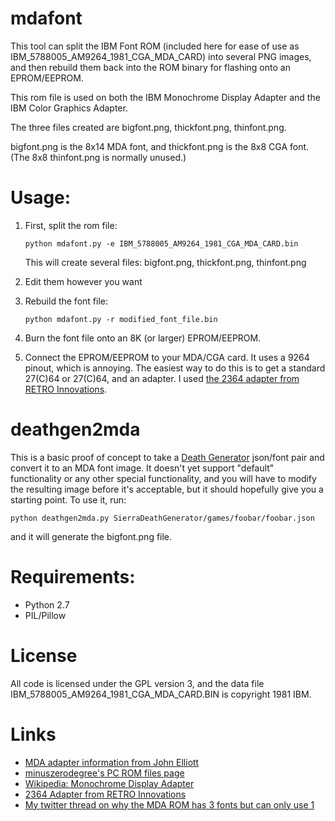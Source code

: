 # mdafont
 This tool can split the IBM Font ROM (included here for ease of use as IBM_5788005_AM9264_1981_CGA_MDA_CARD)
 into several PNG images, and then rebuild them back into the ROM binary for flashing onto an EPROM/EEPROM.

 This rom file is used on both the IBM Monochrome Display Adapter and the IBM Color Graphics Adapter.

 The three files created are bigfont.png, thickfont.png, thinfont.png.

 bigfont.png is the 8x14 MDA font, and thickfont.png is the 8x8 CGA font. (The 8x8 thinfont.png is normally unused.)

 
# Usage:

1. First, split the rom file:

       python mdafont.py -e IBM_5788005_AM9264_1981_CGA_MDA_CARD.bin

   This will create several files: bigfont.png, thickfont.png, thinfont.png 

2. Edit them however you want

3. Rebuild the font file:

       python mdafont.py -r modified_font_file.bin

4. Burn the font file onto an 8K (or larger) EPROM/EEPROM.

5. Connect the EPROM/EEPROM to your MDA/CGA card. It uses a 9264 pinout, which is annoying. The easiest way to do this is to get a standard 27(C)64 or 27(C)64, and an adapter. I used [the 2364 adapter from RETRO Innovations](http://store.go4retro.com/2364-adapter/).

# deathgen2mda

This is a basic proof of concept to take a [Death Generator](https://github.com/foone/SierraDeathGenerator) json/font pair and convert it to an MDA font image. It doesn't yet support "default" functionality or any other special functionality, and you will have to modify the resulting image before it's acceptable, but it should hopefully give you a starting point. To use it, run:

    python deathgen2mda.py SierraDeathGenerator/games/foobar/foobar.json

and it will generate the bigfont.png file.

# Requirements:

* Python 2.7
* PIL/Pillow

# License

All code is licensed under the GPL version 3, and the data file IBM_5788005_AM9264_1981_CGA_MDA_CARD.BIN is copyright 1981 IBM. 

# Links

* [MDA adapter information from John Elliott](https://www.seasip.info/VintagePC/mda.html)
* [minuszerodegree's PC ROM files page](http://www.minuszerodegrees.net/rom/rom.htm)
* [Wikipedia: Monochrome Display Adapter](https://en.wikipedia.org/wiki/IBM_Monochrome_Display_Adapter)
* [2364 Adapter from RETRO Innovations](http://store.go4retro.com/2364-adapter/)
* [My twitter thread on why the MDA ROM has 3 fonts but can only use 1](https://twitter.com/Foone/status/1347045768478089218)
